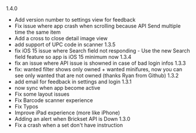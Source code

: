 1.4.0
- Add version number to settings view for feedback
- Fix issue where app crash when scrolling because API Send multiple time the same item
- Add a cross to close detail image view
- add support of UPC code in scanner
1.3.5
- fix iOS 15 issue where Search field not responding - Use the new Search field feature so app is iOS 15 minimum now
1.3.4
- fix an issue where API issue is showned in case of bad login infos
1.3.3
- fix: wanted filter shows only owned + wanted minifures, now you can see only wanted that are not owned (thanks Ryan from Github)
1.3.2
- add email for feedback in settings and login
1.3.1
- now sync when app become active
- Fix some layout issues
- Fix Barcode scanner experience
- Fix Typos
- Improve iPad experience (more like iPhone)
- Adding an alert when Brickset API is Down
1.3.0
- Fix a crash when a set don't have instruction
